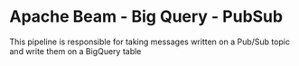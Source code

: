 # Apache Beam - Big Query - PubSub

This pipeline is responsible for taking messages written on a Pub/Sub topic and write them on a BigQuery table
